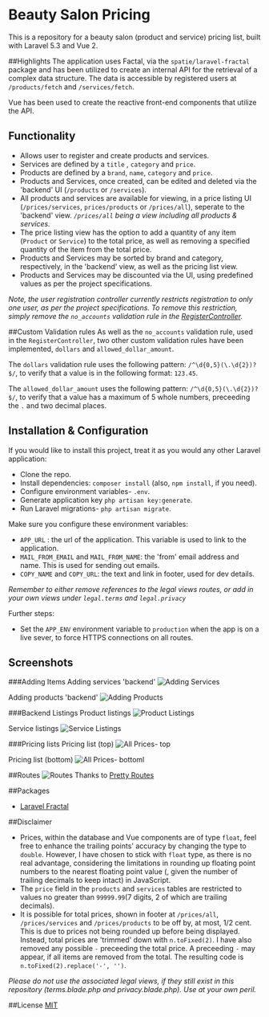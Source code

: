 # Beauty Salon Pricing

This is a repository for a beauty salon (product and service) pricing list, built with Laravel 5.3 and Vue 2.

##Highlights
The application uses Factal, via the ```spatie/laravel-fractal``` package and has been utilized to create an internal API for the retrieval of a complex data structure.
The data is accessible by registered users at ```/products/fetch``` and ```/services/fetch```.

Vue has been used to create the reactive front-end components that utilize the API.

## Functionality
- Allows user to register and create products and services.
- Services are defined by a ```title``` , ```category``` and ```price```.
- Products are defined by a ```brand```, ```name```, ```category``` and ```price```.
- Products and Services, once created, can be edited and deleted via the 'backend' UI (```/products``` or ```/services```).
- All products and services are available for viewing, in a price listing UI (```/prices/services```, ```prices/products``` or ```/prices/all```), seperate to the 'backend' view. *```/prices/all``` being a view including all products & services.*
- The price listing view has the option to add a quantity of any item (```Product``` or ```Service```) to the total price, as well as removing a specified quantity of the item from the total price.
- Products and Services may be sorted by brand and category, respectively, in the 'backend' view, as well as the pricing list view.
- Products and Services may be discounted via the UI, using predefined values as per the project specifications.

*Note, the user registration controller currently restricts registration to only one user, as per the project specifications. To remove this restriction, simply remove the ```no_accounts``` validation rule in the [RegisterController](App\Http\Controllers\Auth\RegisterController.php#L5).*

##Custom Validation rules
As well as the ```no_accounts``` validation rule, used in the ```RegisterController```, two other custom validation rules have been implemented, ```dollars``` and ```allowed_dollar_amount```.

The ```dollars``` validation rule uses the following pattern: ```/^\d{0,5}(\.\d{2})?$/```, to verify that a value is in the following format: ```123.45```.

The ```allowed_dollar_amount```  uses the following pattern: ```/^\d{0,5}(\.\d{2})?$/```, to verify that a value has a maximum of 5 whole numbers, preceeding the ```.``` and two decimal places.

## Installation & Configuration
If you would like to install this project, treat it as you would any other Laravel application:
- Clone the repo.
- Install dependencies: ```composer install``` (also, ```npm install```, if you need).
- Configure environment variables- ```.env```.
- Generate application key ```php artisan key:generate```.
- Run Laravel migrations- ```php artisan migrate```.

Make sure you configure these environment variables:
- ```APP_URL``` : the url of the application. This variable is used to link to the application.
- ```MAIL_FROM_EMAIL``` and ```MAIL_FROM_NAME```: the 'from' email address and name. This is used for sending out emails.
- ```COPY_NAME``` and ```COPY_URL```: the text and link in footer, used for dev details.

*Remember to either remove references to the legal views routes, or add in your own views under ```legal.terms``` and ```legal.privacy```*

Further steps:
- Set the ```APP_ENV``` environment variable to ```production``` when the app is on a live sever, to force HTTPS connections on all routes.

## Screenshots
###Adding Items
Adding services 'backend'
![Adding Services](https://cloud.githubusercontent.com/assets/9494635/20857457/4d1edb12-b97d-11e6-94c3-de4fb7fc39d3.PNG)

Adding products 'backend'
![Adding Products](https://cloud.githubusercontent.com/assets/9494635/20857458/51647ede-b97d-11e6-88f5-998012b6b912.PNG)

###Backend Listings
Product listings
![Product Listings](https://cloud.githubusercontent.com/assets/9494635/20857448/f3fc4bfa-b97c-11e6-90bd-a141a8df4cbe.PNG)

Service listings
![Service Listings](https://cloud.githubusercontent.com/assets/9494635/20857449/f7a92a20-b97c-11e6-88f9-2f378780ff43.PNG)

###Pricing lists
Pricing list (top)
![All Prices- top](https://cloud.githubusercontent.com/assets/9494635/20857450/faf54d4e-b97c-11e6-9fd1-3069b4685238.PNG)

Pricing list (bottom)
![All Prices- bottoml](https://cloud.githubusercontent.com/assets/9494635/20857451/fd68f99a-b97c-11e6-978a-ac72544d0fd1.PNG)

##Routes
![Routes](https://cloud.githubusercontent.com/assets/9494635/21089629/b1216afe-c089-11e6-90cc-e17efed057a4.PNG)
Thanks to [Pretty Routes](https://github.com/garygreen/pretty-routes)

##Packages
- [Laravel Fractal](https://github.com/spatie/laravel-fractal)

##Disclaimer
- Prices, within the database and Vue components are of type ```float```, feel free to enhance the trailing points' accuracy by changing the type to ```double```. However, I have chosen to stick with ```float``` type, as there is no real advantage, considering the limitations in rounding up floating point numbers to the nearest floating point value (, given the number of trailing decimals to keep intact) in JavaScript.
- The ```price``` field in the ```products``` and ```services``` tables are restricted to values no greater than ```99999.99```(7 digits, 2 of which are trailing decimals).
- It is possible for total prices, shown in footer at ```/prices/all```, ```/prices/services``` and ```/prices/products``` to be off by, at most, 1/2 cent. This is due to prices not being rounded up before being displayed. Instead, total prices are 'trimmed' down with ```n.toFixed(2)```. I have also removed any possible ```-``` preceeding the total price. A preceeding ```-``` may appear, if all items are removed from the total. The resulting code is ```n.toFixed(2).replace('-', '')```.

*Please do not use the associated legal views, if they still exist in this repository (terms.blade.php and privacy.blade.php). Use at your own peril.*

##License
[MIT](https://s3-ap-southeast-2.amazonaws.com/ashleymenhennett/LICENSE)
